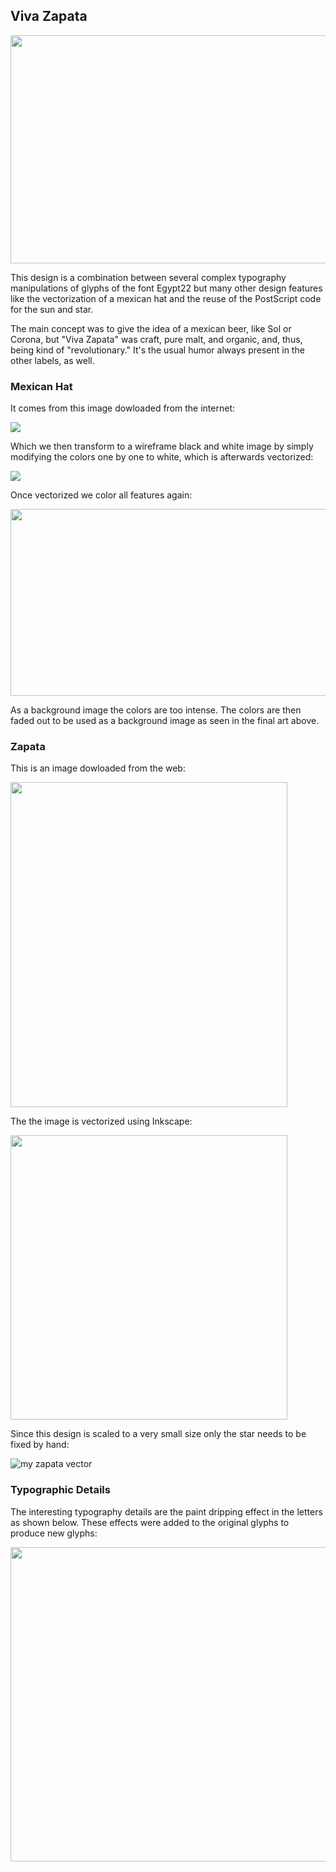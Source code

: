 
## Viva Zapata

<p align="left">
  <img src="https://github.com/nilostolte/Vector-Art/assets/80269251/282eefb0-47cb-4ee4-acc7-a876d64ad085" width="511" height="365">
</p>

This design is a combination between several complex typography manipulations of glyphs of the font Egypt22 but many other design features like the vectorization of a mexican hat and the reuse of the PostScript code for the sun and star.

The main concept was to give the idea of a mexican beer, like Sol or Corona, but "Viva Zapata" was craft, pure malt, and organic, and, thus, being kind of "revolutionary." It's the usual humor always present in the  other labels,  as well.

### Mexican Hat

It comes from this image dowloaded from the internet:
<p align="left">
  <img src="https://user-images.githubusercontent.com/80269251/157078417-c540b29c-c3c4-48a0-a27b-4b51de88fb5d.jpg">
</p>

Which we then transform to a wireframe black and white image by simply modifying the colors one by one to white, which is afterwards vectorized:

<p align="left">
  <img src="https://user-images.githubusercontent.com/80269251/157092302-ad5d2bd1-e743-4cd2-bfd8-213f2605d2e9.jpg">
</p>

Once vectorized we color all features again:

<p align="left">
  <img src="https://user-images.githubusercontent.com/80269251/157093296-97f96cb3-07cd-46f6-b554-41166addc373.png" width="626" height="299">
</p>

As a background image the colors are too intense. The colors are then faded out to be used as a background image as seen in the final art above.

### Zapata

This is an image dowloaded from the web:

<p align="left">
  <img src="https://user-images.githubusercontent.com/80269251/157272849-ef65c2de-80e0-4abd-bc98-e47b8c4f9a38.png" width="443" height="520">
</p>

The the image is vectorized using Inkscape:

<p align="left">
  <img src="https://user-images.githubusercontent.com/80269251/157275693-cbab2364-6c9c-4501-8aff-d1545f9d8b1d.png" width="443" height="455">
</p>

Since this design is scaled to a very small size only the star needs to be fixed by hand:

![my zapata vector](https://user-images.githubusercontent.com/80269251/157277620-ffc54feb-3883-4772-88f9-c5a6a11766b9.png)

### Typographic Details

The interesting typography details are the paint dripping effect in the letters as shown below. These effects were added to the original glyphs to produce new glyphs:

<p align="left">
  <img src="https://user-images.githubusercontent.com/80269251/157312350-cf64d662-db2b-4bc9-9342-66aa71b5e1ee.png" width="521" height="503" >
</p>
